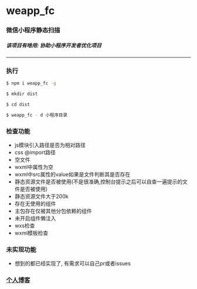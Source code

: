 # weapp_fc
### 微信小程序静态扫描
##### 该项目有啥用: 协助小程序开发者优化项目
-----
### 执行
```bash
$ npm i weapp_fc -g

$ mkdir dist

$ cd dist

$ weapp_fc - d 小程序目录
```

### 检查功能

- js模块引入路径是否为相对路径
- css @import路径
- 空文件
- wxml中属性为空
- wxml中src属性的value如果是文件判断其是否存在
- 静态资源文件是否被使用(不是很准确,控制台提示之后可以自查一遍提示的文件是否被使用)
- 静态资源文件大于200k
- 存在无使用的组件
- 主包存在仅被其他分包依赖的组件
- 未开启组件懒注入
- wxs检查
- wxml模板检查

### 未实现功能
+ 想到的都已经实现了, 有需求可以自己pr或者issues


### [个人博客](https://www.yuque.com/anruofusheng/bytlpr/gewztp)